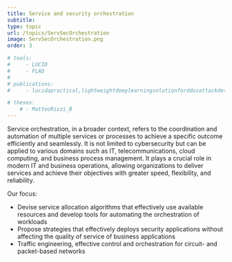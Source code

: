 ```yaml
---
title: Service and security orchestration
subtitle: 
type: topic
url: /topics/ServSecOrchestration
image: ServSecOrchestration.png
order: 3

# tools:
#     - LUCID
#     - FLAD
# 
# publications: 
#     - lucidapractical,lightweightdeeplearningsolutionforddosattackdetection2020

# theses:
    # - MatteoRizzi_B
---
```


Service orchestration, in a broader context, refers to the coordination
and automation of multiple services or processes to achieve a specific
outcome efficiently and seamlessly. It is not limited to cybersecurity
but can be applied to various domains such as IT, telecommunications,
cloud computing, and business process management. It plays a crucial
role in modern IT and business operations, allowing organizations to
deliver services and achieve their objectives with greater speed,
flexibility, and reliability.

Our focus:

- Devise service allocation algorithms that effectively use available
  resources and develop tools for automating the orchestration of
  workloads
- Propose strategies that effectively deploys security applications
  without affecting the quality of service of business applications
- Traffic engineering, effective control and orchestration for
  circuit- and packet-based networks
